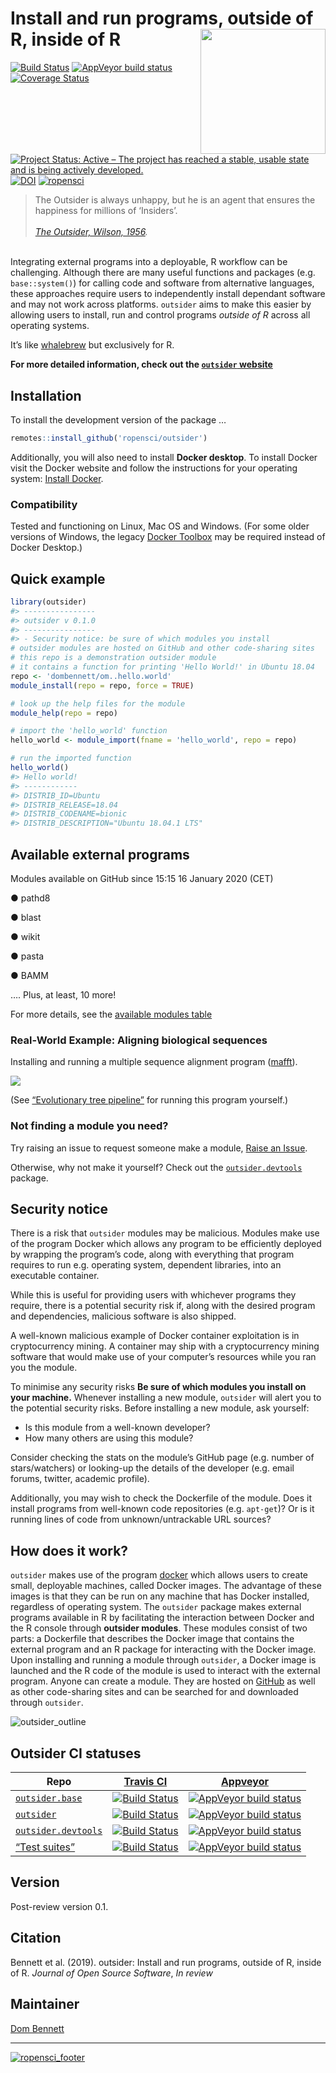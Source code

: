
<!-- README.md is generated from README.Rmd. Please edit that file -->

<!-- devtools::rmarkdown::render("README.Rmd") -->

<!-- Rscript -e "library(knitr); knit('README.Rmd')" -->

# Install and run programs, outside of R, inside of R <img src="logo.png" height="200" align="right"/>

[![Build
Status](https://travis-ci.org/ropensci/outsider.svg?branch=master)](https://travis-ci.org/ropensci/outsider)
[![AppVeyor build
status](https://ci.appveyor.com/api/projects/status/github/ropensci/outsider?branch=master&svg=true)](https://ci.appveyor.com/project/DomBennett/outsider)
[![Coverage
Status](https://coveralls.io/repos/github/ropensci/outsider/badge.svg?branch=master)](https://coveralls.io/github/ropensci/outsider?branch=master)
[![Project Status: Active – The project has reached a stable, usable
state and is being actively
developed.](https://www.repostatus.org/badges/latest/active.svg)](https://www.repostatus.org/#active)
[![DOI](https://zenodo.org/badge/DOI/10.5281/zenodo.3615177.svg)](https://doi.org/10.5281/zenodo.3615177)
[![ropensci](https://badges.ropensci.org/282_status.svg)](https://github.com/ropensci/onboarding/issues/282)

> The Outsider is always unhappy, but he is an agent that ensures the
> happiness for millions of ‘Insiders’.<br><br> *[The Outsider,
> Wilson, 1956](https://en.wikipedia.org/wiki/The_Outsider_\(Colin_Wilson\)).*

<br> Integrating external programs into a deployable, R workflow can be
challenging. Although there are many useful functions and packages (e.g.
`base::system()`) for calling code and software from alternative
languages, these approaches require users to independently install
dependant software and may not work across platforms. `outsider` aims to
make this easier by allowing users to install, run and control programs
*outside of R* across all operating systems.

It’s like [whalebrew](https://github.com/whalebrew/whalebrew) but
exclusively for R.

**For more detailed information, check out the [`outsider`
website](https://docs.ropensci.org/outsider/articles/outsider.html)**

## Installation

To install the development version of the package …

``` r
remotes::install_github('ropensci/outsider')
```

Additionally, you will also need to install **Docker desktop**. To
install Docker visit the Docker website and follow the instructions for
your operating system: [Install
Docker](https://www.docker.com/products/docker-desktop).

### Compatibility

Tested and functioning on Linux, Mac OS and Windows. (For some older
versions of Windows, the legacy [Docker
Toolbox](https://docs.docker.com/toolbox/toolbox_install_windows/) may
be required instead of Docker Desktop.)

## Quick example

``` r
library(outsider)
#> ----------------
#> outsider v 0.1.0
#> ----------------
#> - Security notice: be sure of which modules you install
# outsider modules are hosted on GitHub and other code-sharing sites
# this repo is a demonstration outsider module
# it contains a function for printing 'Hello World!' in Ubuntu 18.04
repo <- 'dombennett/om..hello.world'
module_install(repo = repo, force = TRUE)

# look up the help files for the module
module_help(repo = repo)

# import the 'hello_world' function
hello_world <- module_import(fname = 'hello_world', repo = repo)

# run the imported function
hello_world()
#> Hello world!
#> ------------
#> DISTRIB_ID=Ubuntu
#> DISTRIB_RELEASE=18.04
#> DISTRIB_CODENAME=bionic
#> DISTRIB_DESCRIPTION="Ubuntu 18.04.1 LTS"
```

## Available external programs

Modules available on GitHub since 15:15 16 January 2020 (CET)

● pathd8

● blast

● wikit

● pasta

● BAMM

…. Plus, at least, 10 more\!

For more details, see the [available modules
table](https://docs.ropensci.org/outsider/articles/available.html)

### Real-World Example: Aligning biological sequences

Installing and running a multiple sequence alignment program
([mafft](https://mafft.cbrc.jp/alignment/software/)).

![](https://raw.githubusercontent.com/ropensci/outsider/master/other/alignment_example.gif)

(See [“Evolutionary tree
pipeline”](https://ropensci.github.io/outsider/articles/phylogenetic_pipeline.html)
for running this program yourself.)

### Not finding a module you need?

Try raising an issue to request someone make a module, [Raise an
Issue](https://github.com/ropensci/outsider/issues/new).

Otherwise, why not make it yourself? Check out the
[`outsider.devtools`](https://github.com/ropensci/outsider.devtools)
package.

## Security notice

There is a risk that `outsider` modules may be malicious. Modules make
use of the program Docker which allows any program to be efficiently
deployed by wrapping the program’s code, along with everything that
program requires to run e.g. operating system, dependent libraries, into
an executable container.

While this is useful for providing users with whichever programs they
require, there is a potential security risk if, along with the desired
program and dependencies, malicious software is also shipped.

A well-known malicious example of Docker container exploitation is in
cryptocurrency mining. A container may ship with a cryptocurrency mining
software that would make use of your computer’s resources while you ran
you the module.

To minimise any security risks **Be sure of which modules you install on
your machine.** Whenever installing a new module, `outsider` will alert
you to the potential security risks. Before installing a new module, ask
yourself:

  - Is this module from a well-known developer?
  - How many others are using this module?

Consider checking the stats on the module’s GitHub page (e.g. number of
stars/watchers) or looking-up the details of the developer (e.g. email
forums, twitter, academic profile).

Additionally, you may wish to check the Dockerfile of the module. Does
it install programs from well-known code repositories (e.g. `apt-get`)?
Or is it running lines of code from unknown/untrackable URL sources?

## How does it work?

`outsider` makes use of the program [docker](https://www.docker.com/)
which allows users to create small, deployable machines, called Docker
images. The advantage of these images is that they can be run on any
machine that has Docker installed, regardless of operating system. The
`outsider` package makes external programs available in R by
facilitating the interaction between Docker and the R console through
**outsider modules**. These modules consist of two parts: a Dockerfile
that describes the Docker image that contains the external program and
an R package for interacting with the Docker image. Upon installing and
running a module through `outsider`, a Docker image is launched and the
R code of the module is used to interact with the external program.
Anyone can create a module. They are hosted on
[GitHub](https://github.com/) as well as other code-sharing sites and
can be searched for and downloaded through
`outsider`.

![outsider\_outline](https://raw.githubusercontent.com/ropensci/outsider/master/other/outline.png)

## Outsider CI statuses

| Repo                                                                 | [Travis CI](https://travis-ci.org/)                                                                                                         | [Appveyor](https://www.appveyor.com/)                                                                                                                                                              |
| -------------------------------------------------------------------- | ------------------------------------------------------------------------------------------------------------------------------------------- | -------------------------------------------------------------------------------------------------------------------------------------------------------------------------------------------------- |
| [`outsider.base`](https://github.com/ropensci/outsider.base)         | [![Build Status](https://travis-ci.org/ropensci/outsider.base.svg?branch=master)](https://travis-ci.org/ropensci/outsider.base)             | [![AppVeyor build status](https://ci.appveyor.com/api/projects/status/github/ropensci/outsider.base?branch=master&svg=true)](https://ci.appveyor.com/project/DomBennett/outsider.base)             |
| [`outsider`](https://github.com/ropensci/outsider)                   | [![Build Status](https://travis-ci.org/ropensci/outsider.svg?branch=master)](https://travis-ci.org/ropensci/outsider)                       | [![AppVeyor build status](https://ci.appveyor.com/api/projects/status/github/ropensci/outsider?branch=master&svg=true)](https://ci.appveyor.com/project/DomBennett/outsider)                       |
| [`outsider.devtools`](https://github.com/ropensci/outsider.devtools) | [![Build Status](https://travis-ci.org/ropensci/outsider.devtools.svg?branch=master)](https://travis-ci.org/ropensci/outsider.devtools)     | [![AppVeyor build status](https://ci.appveyor.com/api/projects/status/github/ropensci/outsider.devtools?branch=master&svg=true)](https://ci.appveyor.com/project/DomBennett/outsider.devtools)     |
| [“Test suites”](https://github.com/ropensci/outsider-testsuites)     | [![Build Status](https://travis-ci.org/ropensci/outsider-testsuites.svg?branch=master)](https://travis-ci.org/ropensci/outsider-testsuites) | [![AppVeyor build status](https://ci.appveyor.com/api/projects/status/github/ropensci/outsider-testsuites?branch=master&svg=true)](https://ci.appveyor.com/project/DomBennett/outsider-testsuites) |

## Version

Post-review version 0.1.

## Citation

Bennett et al. (2019). outsider: Install and run programs, outside of R,
inside of R. *Journal of Open Source Software*, *In review*

## Maintainer

[Dom
Bennett](https://github.com/DomBennett)

-----

[![ropensci\_footer](https://ropensci.org/public_images/ropensci_footer.png)](https://ropensci.org)
